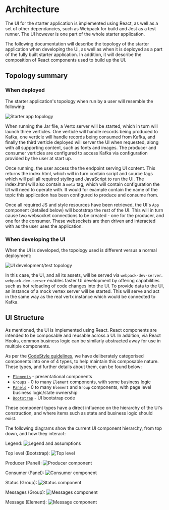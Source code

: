 # Architecture

The UI for the starter application is implemented using React, as well as a set
of other dependancies, such as Webpack for build and Jest as a test runner. The
UI however is one part of the whole starter application.

The following documentation will describe the topology of the starter 
application when developing the UI, as well as when it is deployed as a
part of the fully built starter application. In addition, it will describe
the composition of React components used to build up the UI.

## Topology summary

### When deployed

The starter application's topology when run by a user will resemble the 
following:

![Starter app topology](./ArchImages/Topology.jpg)

When running the Jar file, a Vertx server will be started, which in turn will
launch three verticles. One verticle will handle records being produced to
Kafka, one verticle will handle records being consumed from Kafka, and finally
the third verticle deployed will server the UI when requested, along with all
supporting content, such as fonts and images. The producer and consumer 
verticles are configured to access Kafka via configuration provided by the user
at start up.

Once running, the user access the the endpoint serving UI content. This returns
the index.html, which will in turn contain script and source tags which will
pull all required styling and JavaScript to run the UI. The index.html will 
also contain a `meta` tag, which will contain configuration the UI will need to
operate with. It would for example contain the name of the topic this 
application has been configured to produce and consume from.

Once all required JS and style resources have been retrieved, the UI's `App`
component (detailed below) will bootstrap the rest of the UI. This will in turn
cause two websocket connections to be created - one for the producer, and one
for the consumer. These websockets are then driven and interacted with as the
user uses the application.

### When developing the UI

When the UI is developed, the topology used is different versus a normal 
deployment:

![UI development/test topology](./ArchImages/TopologyDev.jpg)

In this case, the UI, and all its assets, will be served via 
`webpack-dev-server`. `webpack-dev-server` enables faster UI development by 
offering capabilities such as hot reloading of code changes into the UI. To 
provide data to the UI, an instance of a mock vertex server will be started. 
This will serve and act in the same way as the real vertx instance which 
would be connected to Kafka.

## UI Structure

As mentioned, the UI is implemented using React. React components are intended
to be composable and reusable across a UI. In addition, via React Hooks, common
business logic can be similarly abstracted away for use in multiple components.

As per the [CodeStyle guidelines](./CodeStyle.md), we have deliberately categorised 
components into one of 4 types, to help maintain this composable nature. These 
types, and further details about them, can be found below:

- [`Elements`](../src/Elements/README.md) - presentational components
- [`Groups`](../src/Groups/README.md) - 0 to many `Element` components, with some business logic
- [`Panels`](../src/Panels/README.md) - 0 to many `Element` and `Group` components, with page level business logic/state ownership
- [`Bootstrap`](../src/Bootstrap/README.md) - UI bootstrap code

These component types have a direct influence on the hierarchy of the UI's 
construction, and where items such as state and business logic should exist.

The following diagrams show the current UI component hierarchy, from top down,
and how they interact:

Legend:
![Legend and assumptions](./ArchImages/Legend.jpeg)

Top level (Bootstrap):
![Top level](./ArchImages/App.jpeg)

Producer (Panel):
![Producer component](./ArchImages/Producer.jpeg)

Consumer (Panel):
![Consumer component](./ArchImages/Consumer.jpeg)

Status (Group):
![Status component](./ArchImages/Status.jpeg)

Messages (Group):
![Messages component](./ArchImages/Messages.jpeg)

Message (Element):
![Message component](./ArchImages/Message.jpeg)

